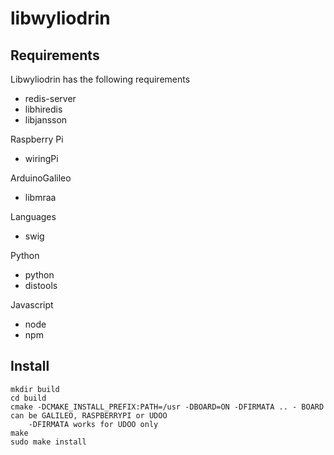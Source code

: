 libwyliodrin
============


Requirements
------------
Libwyliodrin has the following requirements
  * redis-server
  * libhiredis
  * libjansson

Raspberry Pi
  * wiringPi

ArduinoGalileo
  * libmraa

Languages
  * swig

Python
  * python
  * distools

Javascript
  * node
  * npm


Install
-------
    
    mkdir build
    cd build
    cmake -DCMAKE_INSTALL_PREFIX:PATH=/usr -DBOARD=ON -DFIRMATA .. - BOARD can be GALILEO, RASPBERRYPI or UDOO
        -DFIRMATA works for UDOO only
    make
    sudo make install
  

      


